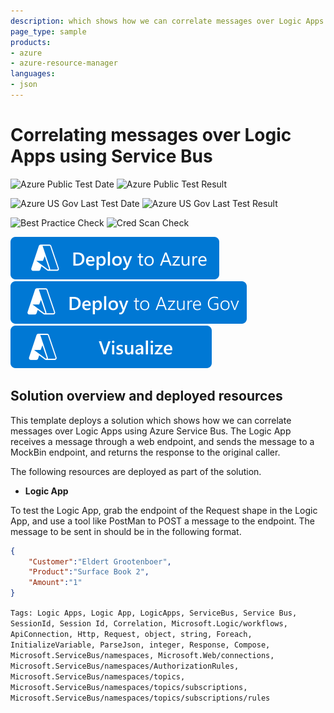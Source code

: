 ```yaml
---
description: which shows how we can correlate messages over Logic Apps using Azure Service Bus
page_type: sample
products:
- azure
- azure-resource-manager
languages:
- json
---
```

# Correlating messages over Logic Apps using Service Bus

![Azure Public Test Date](https://azurequickstartsservice.blob.core.windows.net/badges/quickstarts/microsoft.logic/logic-app-correlation-using-servicebus/PublicLastTestDate.svg)
![Azure Public Test Result](https://azurequickstartsservice.blob.core.windows.net/badges/quickstarts/microsoft.logic/logic-app-correlation-using-servicebus/PublicDeployment.svg)

![Azure US Gov Last Test Date](https://azurequickstartsservice.blob.core.windows.net/badges/quickstarts/microsoft.logic/logic-app-correlation-using-servicebus/FairfaxLastTestDate.svg)
![Azure US Gov Last Test Result](https://azurequickstartsservice.blob.core.windows.net/badges/quickstarts/microsoft.logic/logic-app-correlation-using-servicebus/FairfaxDeployment.svg)

![Best Practice Check](https://azurequickstartsservice.blob.core.windows.net/badges/quickstarts/microsoft.logic/logic-app-correlation-using-servicebus/BestPracticeResult.svg)
![Cred Scan Check](https://azurequickstartsservice.blob.core.windows.net/badges/quickstarts/microsoft.logic/logic-app-correlation-using-servicebus/CredScanResult.svg)

[![Deploy To Azure](https://raw.githubusercontent.com/Azure/azure-quickstart-templates/master/1-CONTRIBUTION-GUIDE/images/deploytoazure.svg?sanitize=true)](https://portal.azure.com/#create/Microsoft.Template/uri/https%3A%2F%2Fraw.githubusercontent.com%2FAzure%2Fazure-quickstart-templates%2Fmaster%2Fquickstarts%2Fmicrosoft.logic%2Flogic-app-correlation-using-servicebus%2Fazuredeploy.json)
[![Deploy To Azure US Gov](https://raw.githubusercontent.com/Azure/azure-quickstart-templates/master/1-CONTRIBUTION-GUIDE/images/deploytoazuregov.svg?sanitize=true)](https://portal.azure.us/#create/Microsoft.Template/uri/https%3A%2F%2Fraw.githubusercontent.com%2FAzure%2Fazure-quickstart-templates%2Fmaster%2Fquickstarts%2Fmicrosoft.logic%2Flogic-app-correlation-using-servicebus%2Fazuredeploy.json)
[![Visualize](https://raw.githubusercontent.com/Azure/azure-quickstart-templates/master/1-CONTRIBUTION-GUIDE/images/visualizebutton.svg?sanitize=true)](http://armviz.io/#/?load=https%3A%2F%2Fraw.githubusercontent.com%2FAzure%2Fazure-quickstart-templates%2Fmaster%2Fquickstarts%2Fmicrosoft.logic%2Flogic-app-correlation-using-servicebus%2Fazuredeploy.json)

## Solution overview and deployed resources

This template deploys a solution which shows how we can correlate messages over Logic Apps using Azure Service Bus. The Logic App receives a message through a web endpoint, and sends the message to a MockBin endpoint, and returns the response to the original caller.

The following resources are deployed as part of the solution.

+ **Logic App**

To test the Logic App, grab the endpoint of the Request shape in the Logic App, and use a tool like PostMan to POST a message to the endpoint. The message to be sent in should be in the following format.

```json
{
    "Customer":"Eldert Grootenboer",
    "Product":"Surface Book 2",
    "Amount":"1"
}
```

`Tags: Logic Apps, Logic App, LogicApps, ServiceBus, Service Bus, SessionId, Session Id, Correlation, Microsoft.Logic/workflows, ApiConnection, Http, Request, object, string, Foreach, InitializeVariable, ParseJson, integer, Response, Compose, Microsoft.ServiceBus/namespaces, Microsoft.Web/connections, Microsoft.ServiceBus/namespaces/AuthorizationRules, Microsoft.ServiceBus/namespaces/topics, Microsoft.ServiceBus/namespaces/topics/subscriptions, Microsoft.ServiceBus/namespaces/topics/subscriptions/rules`

